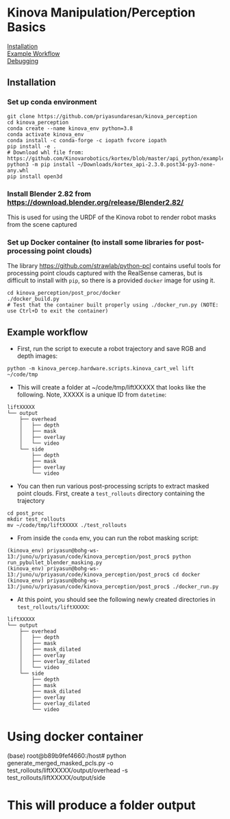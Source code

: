 # Kinova Manipulation/Perception Basics

[Installation](#install)<br />
[Example Workflow](#workflow)<br />
[Debugging](#debugging)<br />

<a name="install"></a>
## Installation
### Set up conda environment
```
git clone https://github.com/priyasundaresan/kinova_perception
cd kinova_perception
conda create --name kinova_env python=3.8
conda activate kinova_env
conda install -c conda-forge -c iopath fvcore iopath
pip install -e .
# Download whl file from: https://github.com/Kinovarobotics/kortex/blob/master/api_python/examples/readme.md
python3 -m pip install ~/Downloads/kortex_api-2.3.0.post34-py3-none-any.whl 
pip install open3d
```

### Install Blender 2.82 from https://download.blender.org/release/Blender2.82/
This is used for using the URDF of the Kinova robot to render robot masks from the scene captured

### Set up Docker container (to install some libraries for post-processing point clouds)
The library https://github.com/strawlab/python-pcl contains useful tools for processing point clouds captured with the RealSense cameras, but is difficult to install with `pip`, so there is a provided `docker` image for using it. 
```
cd kinova_perception/post_proc/docker
./docker_build.py
# Test that the container built properly using ./docker_run.py (NOTE: use Ctrl+D to exit the container)
```
<a name="workflow"></a>
## Example workflow
* First, run the script to execute a robot trajectory and save RGB and depth images:
```
python -m kinova_percep.hardware.scripts.kinova_cart_vel lift ~/code/tmp
```
* This will create a folder at ~/code/tmp/liftXXXXX that looks like the following. Note, XXXXX is a unique ID from `datetime`:
```
liftXXXXX
└── output
    ├── overhead
    │   ├── depth
    │   ├── mask
    │   ├── overlay
    │   └── video
    └── side
        ├── depth
        ├── mask
        ├── overlay
        └── video
```
* You can then run various post-processing scripts to extract masked point clouds. First, create a `test_rollouts` directory containing the trajectory
```
cd post_proc
mkdir test_rollouts
mv ~/code/tmp/liftXXXXX ./test_rollouts
```
* From inside the `conda` env, you can run the robot masking script:
```
(kinova_env) priyasun@bohg-ws-13:/juno/u/priyasun/code/kinova_perception/post_proc$ python run_pybullet_blender_masking.py
(kinova_env) priyasun@bohg-ws-13:/juno/u/priyasun/code/kinova_perception/post_proc$ cd docker
(kinova_env) priyasun@bohg-ws-13:/juno/u/priyasun/code/kinova_perception/post_proc$ ./docker_run.py
```
* At this point, you should see the following newly created directories in `test_rollouts/liftXXXXX`:
```
liftXXXXX
└── output
    ├── overhead
    │   ├── depth
    │   ├── mask
    │   ├── mask_dilated
    │   ├── overlay
    │   ├── overlay_dilated
    │   └── video
    └── side
        ├── depth
        ├── mask
        ├── mask_dilated
        ├── overlay
        ├── overlay_dilated
        └── video
```
# Using docker container
(base) root@b89b9fef4660:/host# python generate_merged_masked_pcls.py -o test_rollouts/liftXXXXX/output/overhead -s test_rollouts/liftXXXXX/output/side
# This will produce a folder output

